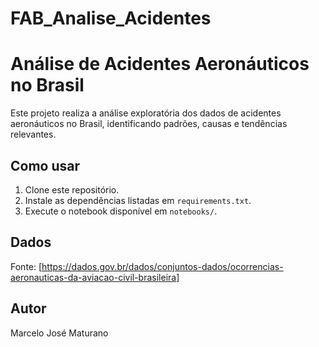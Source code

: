 # FAB_Analise_Acidentes
# Análise de Acidentes Aeronáuticos no Brasil

Este projeto realiza a análise exploratória dos dados de acidentes aeronáuticos no Brasil, identificando padrões, causas e tendências relevantes.

## Como usar

1. Clone este repositório.
2. Instale as dependências listadas em `requirements.txt`.
3. Execute o notebook disponível em `notebooks/`.

## Dados

Fonte: [https://dados.gov.br/dados/conjuntos-dados/ocorrencias-aeronauticas-da-aviacao-civil-brasileira]

## Autor

Marcelo José Maturano
